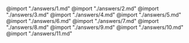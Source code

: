 @import "./answers/1.md"
@import "./answers/2.md"
@import "./answers/3.md"
@import "./answers/4.md"
@import "./answers/5.md"
@import "./answers/6.md"
@import "./answers/7.md"
@import "./answers/8.md"
@import "./answers/9.md"
@import "./answers/10.md"
@import "./answers/11.md"

